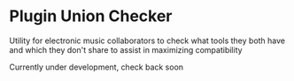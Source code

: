 # Plugin Union Checker

Utility for electronic music collaborators to check what tools they both have and which they don't share to assist in maximizing compatibility

Currently under development, check back soon